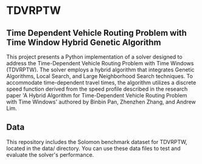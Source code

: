 # TDVRPTW


Time Dependent Vehicle Routing Problem with Time Window  Hybrid Genetic Algorithm
--

This project presents a Python implementation of a solver designed to address the Time-Dependent Vehicle Routing Problem with Time Windows (TDVRPTW).
The solver employs a hybrid algorithm that integrates Genetic Algorithms, Local Search, and Large Neighborhood Search techniques. 
To accommodate time-dependent travel times, the algorithm utilizes a discrete speed function derived from the speed profile described in the research paper 'A Hybrid Algorithm for Time-Dependent Vehicle Routing Problem with Time Windows' authored by Binbin Pan, Zhenzhen Zhang, and Andrew Lim.

Data
--
This repository includes the Solomon benchmark dataset for TDVRPTW, located in the data/ directory. You can use these data files to test and evaluate the solver's performance.
